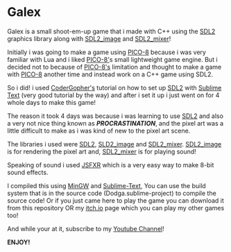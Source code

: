 # Galex
Galex is a small shoot-em-up game that i made with C++ using the [SDL2](https://www.libsdl.org/) graphics library along with [SDL2_image](https://github.com/libsdl-org/SDL_image) and [SDL2_mixer](https://github.com/libsdl-org/SDL_mixer)!

Initially i was going to make a game using [PICO-8](https://www.lexaloffle.com/pico-8.php) because i was very familiar with Lua and i liked [PICO-8'](https://www.lexaloffle.com/pico-8.php)s small lightweight game engine. But i decided not to because of [PICO-8's](https://www.lexaloffle.com/pico-8.php) limitation and thought to make a game with [PICO-8](https://www.lexaloffle.com/pico-8.php) another time and instead work on a C++ game using SDL2. 

So i did! i used [CoderGopher's](https://www.youtube.com/@codergopher8270) tutorial on how to set up [SDL2](https://www.libsdl.org/) with [Sublime Text](https://www.sublimetext.com/) (very good tutorial by the way) and after i set it up i just went on for 4 whole days to make this game!

The reason it took 4 days was because i was learning to use [SDL2](https://www.libsdl.org/) and also a very not nice thing known as ***PROCRASTINATION***, and the pixel art was a little difficult to make as i was kind of new to the pixel art scene.

The libraries i used were [SDL2](https://www.libsdl.org/), [SLD2_image](https://github.com/libsdl-org/SDL_image) and [SDL2_mixer](https://github.com/libsdl-org/SDL_mixer).
[SDL2_image](https://github.com/libsdl-org/SDL_image) is for rendering the pixel art and, [SDL2_mixer](https://github.com/libsdl-org/SDL_mixer) is for playing sound!

Speaking of sound i used [JSFXR](https://sfxr.me/) which is a very easy way to make 8-bit sound effects.

I compiled this using [MinGW](https://sourceforge.net/projects/mingw-w64/files/Toolchains%20targetting%20Win64/Personal%20Builds/mingw-builds/8.1.0/threads-win32/seh/x86_64-8.1.0-release-win32-seh-rt_v6-rev0.7z/download) and [Sublime-Text](https://www.sublimetext.com/), You can use the build system that is in the source code (Dodga.sublime-project) to compile the source code!
Or if you just came here to play the game you can download it from this repository OR my [itch.io](https://clxcq.itch.io/) page which you can play my other games too!

And while your at it, subscribe to my [Youtube Channel](https://www.youtube.com/@ClxcqYes)!

**ENJOY!**
